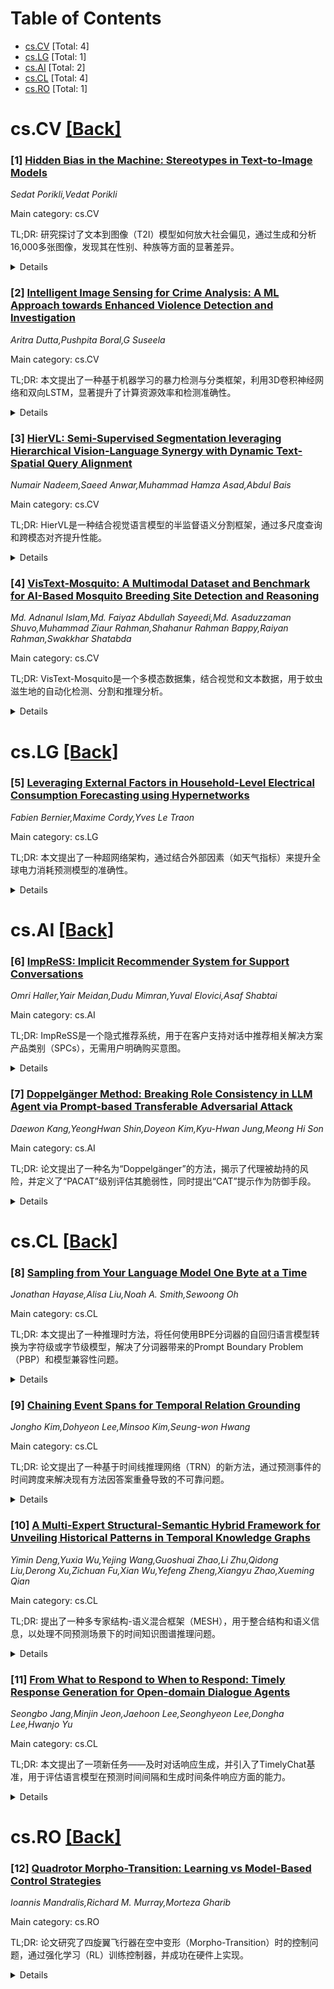 <div id=toc></div>

# Table of Contents

- [cs.CV](#cs.CV) [Total: 4]
- [cs.LG](#cs.LG) [Total: 1]
- [cs.AI](#cs.AI) [Total: 2]
- [cs.CL](#cs.CL) [Total: 4]
- [cs.RO](#cs.RO) [Total: 1]


<div id='cs.CV'></div>

# cs.CV [[Back]](#toc)

### [1] [Hidden Bias in the Machine: Stereotypes in Text-to-Image Models](https://arxiv.org/abs/2506.13780)
*Sedat Porikli,Vedat Porikli*

Main category: cs.CV

TL;DR: 研究探讨了文本到图像（T2I）模型如何放大社会偏见，通过生成和分析16,000多张图像，发现其在性别、种族等方面的显著差异。


<details>
  <summary>Details</summary>
Motivation: T2I模型在视觉内容创作中表现出色，但可能复制和放大社会偏见，因此需要研究其潜在影响。

Method: 使用Stable Diffusion 1.5和Flux-1模型生成16,000多张图像，并结合Google Image Search的8,000张对比图像，分析其偏见表现。

Result: 生成图像中性别、种族、年龄等人类特征存在显著差异，反映了社会中的有害刻板印象。

Conclusion: 研究强调需要更包容的数据集和开发实践，以促进生成视觉系统的公平性。

Abstract: Text-to-Image (T2I) models have transformed visual content creation, producing highly realistic images from natural language prompts. However, concerns persist around their potential to replicate and magnify existing societal biases. To investigate these issues, we curated a diverse set of prompts spanning thematic categories such as occupations, traits, actions, ideologies, emotions, family roles, place descriptions, spirituality, and life events. For each of the 160 unique topics, we crafted multiple prompt variations to reflect a wide range of meanings and perspectives. Using Stable Diffusion 1.5 (UNet-based) and Flux-1 (DiT-based) models with original checkpoints, we generated over 16,000 images under consistent settings. Additionally, we collected 8,000 comparison images from Google Image Search. All outputs were filtered to exclude abstract, distorted, or nonsensical results. Our analysis reveals significant disparities in the representation of gender, race, age, somatotype, and other human-centric factors across generated images. These disparities often mirror and reinforce harmful stereotypes embedded in societal narratives. We discuss the implications of these findings and emphasize the need for more inclusive datasets and development practices to foster fairness in generative visual systems.

</details>


### [2] [Intelligent Image Sensing for Crime Analysis: A ML Approach towards Enhanced Violence Detection and Investigation](https://arxiv.org/abs/2506.13910)
*Aritra Dutta,Pushpita Boral,G Suseela*

Main category: cs.CV

TL;DR: 本文提出了一种基于机器学习的暴力检测与分类框架，利用3D卷积神经网络和双向LSTM，显著提升了计算资源效率和检测准确性。


<details>
  <summary>Details</summary>
Motivation: 全球犯罪率上升及传统监控方法的局限性，促使开发自动暴力检测系统以应对多样化和突发性暴力行为。

Method: 采用监督学习进行二元和多类暴力分类，结合3D卷积神经网络进行检测，使用可分离卷积3D模型和双向LSTM进行特征提取与时间序列处理。

Result: 在多样化数据集上训练，结合实时视频流处理，展示了计算资源效率和准确性的提升。

Conclusion: 该框架为自动暴力检测提供了高效且准确的解决方案，适用于实际监控场景。

Abstract: The increasing global crime rate, coupled with substantial human and property losses, highlights the limitations of traditional surveillance methods in promptly detecting diverse and unexpected acts of violence. Addressing this pressing need for automatic violence detection, we leverage Machine Learning to detect and categorize violent events in video streams. This paper introduces a comprehensive framework for violence detection and classification, employing Supervised Learning for both binary and multi-class violence classification. The detection model relies on 3D Convolutional Neural Networks, while the classification model utilizes the separable convolutional 3D model for feature extraction and bidirectional LSTM for temporal processing. Training is conducted on a diverse customized datasets with frame-level annotations, incorporating videos from surveillance cameras, human recordings, hockey fight, sohas and wvd dataset across various platforms. Additionally, a camera module integrated with raspberry pi is used to capture live video feed, which is sent to the ML model for processing. Thus, demonstrating improved performance in terms of computational resource efficiency and accuracy.

</details>


### [3] [HierVL: Semi-Supervised Segmentation leveraging Hierarchical Vision-Language Synergy with Dynamic Text-Spatial Query Alignment](https://arxiv.org/abs/2506.13925)
*Numair Nadeem,Saeed Anwar,Muhammad Hamza Asad,Abdul Bais*

Main category: cs.CV

TL;DR: HierVL是一种结合视觉语言模型的半监督语义分割框架，通过多尺度查询和跨模态对齐提升性能。


<details>
  <summary>Details</summary>
Motivation: 解决标签稀缺和领域变化下视觉方法泛化能力不足的问题，利用视觉语言模型的语义鲁棒性。

Method: 提出HierVL框架，包括分层语义查询生成器、跨模态空间对齐模块和双查询Transformer解码器。

Result: 在多个基准数据集上性能显著提升，如COCO（+4.4% mIoU）、Pascal VOC（+3.1% mIoU）等。

Conclusion: 语言引导的分割方法显著提升了标签效率和细粒度实例感知能力。

Abstract: Semi-supervised semantic segmentation remains challenging under severe label scarcity and domain variability. Vision-only methods often struggle to generalize, resulting in pixel misclassification between similar classes, poor generalization and boundary localization. Vision-Language Models offer robust, domain-invariant semantics but lack the spatial grounding required for dense prediction. We introduce HierVL, a unified framework that bridges this gap by integrating abstract text embeddings into a mask-transformer architecture tailored for semi-supervised segmentation. HierVL features three novel components: a Hierarchical Semantic Query Generator that filters and projects abstract class embeddings into multi-scale queries to suppress irrelevant classes and handle intra-class variability; a Cross-Modal Spatial Alignment Module that aligns semantic queries with pixel features for sharper boundaries under sparse supervision; and a Dual-Query Transformer Decoder that fuses semantic and instance-level queries to prevent instance collapse. We also introduce targeted regularization losses that maintain vision-language alignment throughout training to reinforce semantic grounding. HierVL establishes a new state-of-the-art by achieving a +4.4% mean improvement of the intersection over the union on COCO (with 232 labeled images), +3.1% on Pascal VOC (with 92 labels), +5.9% on ADE20 (with 158 labels) and +1.8% on Cityscapes (with 100 labels), demonstrating better performance under 1% supervision on four benchmark datasets. Our results show that language-guided segmentation closes the label efficiency gap and unlocks new levels of fine-grained, instance-aware generalization.

</details>


### [4] [VisText-Mosquito: A Multimodal Dataset and Benchmark for AI-Based Mosquito Breeding Site Detection and Reasoning](https://arxiv.org/abs/2506.14629)
*Md. Adnanul Islam,Md. Faiyaz Abdullah Sayeedi,Md. Asaduzzaman Shuvo,Muhammad Ziaur Rahman,Shahanur Rahman Bappy,Raiyan Rahman,Swakkhar Shatabda*

Main category: cs.CV

TL;DR: VisText-Mosquito是一个多模态数据集，结合视觉和文本数据，用于蚊虫滋生地的自动化检测、分割和推理分析。


<details>
  <summary>Details</summary>
Motivation: 蚊媒疾病是全球重大健康威胁，需早期检测和主动控制滋生地以预防疫情。

Method: 数据集包含1,828张标注图像用于目标检测，142张用于水面分割，以及每张图像关联的自然语言推理文本。使用YOLOv9s和YOLOv11n-Seg模型进行检测和分割，BLIP模型进行推理生成。

Result: YOLOv9s在目标检测中达到最高精度0.92926，mAP@50为0.92891；YOLOv11n-Seg分割精度为0.91587，mAP@50为0.79795。BLIP模型的推理生成表现优异（BLEU 54.7，BERTScore 0.91，ROUGE-L 0.87）。

Conclusion: 该数据集和模型框架强调“预防胜于治疗”，展示了AI如何主动应对蚊媒疾病风险。数据集和代码已开源。

Abstract: Mosquito-borne diseases pose a major global health risk, requiring early detection and proactive control of breeding sites to prevent outbreaks. In this paper, we present VisText-Mosquito, a multimodal dataset that integrates visual and textual data to support automated detection, segmentation, and reasoning for mosquito breeding site analysis. The dataset includes 1,828 annotated images for object detection, 142 images for water surface segmentation, and natural language reasoning texts linked to each image. The YOLOv9s model achieves the highest precision of 0.92926 and mAP@50 of 0.92891 for object detection, while YOLOv11n-Seg reaches a segmentation precision of 0.91587 and mAP@50 of 0.79795. For reasoning generation, our fine-tuned BLIP model achieves a final loss of 0.0028, with a BLEU score of 54.7, BERTScore of 0.91, and ROUGE-L of 0.87. This dataset and model framework emphasize the theme "Prevention is Better than Cure", showcasing how AI-based detection can proactively address mosquito-borne disease risks. The dataset and implementation code are publicly available at GitHub: https://github.com/adnanul-islam-jisun/VisText-Mosquito

</details>


<div id='cs.LG'></div>

# cs.LG [[Back]](#toc)

### [5] [Leveraging External Factors in Household-Level Electrical Consumption Forecasting using Hypernetworks](https://arxiv.org/abs/2506.14472)
*Fabien Bernier,Maxime Cordy,Yves Le Traon*

Main category: cs.LG

TL;DR: 本文提出了一种超网络架构，通过结合外部因素（如天气指标）来提升全球电力消耗预测模型的准确性。


<details>
  <summary>Details</summary>
Motivation: 传统的时间序列预测方法依赖于历史模式和时序依赖性，但结合外部因素可以显著提高复杂实际应用中的预测准确性。然而，这些额外特征往往会降低全局模型的性能。

Method: 采用超网络架构，通过为每个消费者调整模型权重，有效利用外部因素提升预测准确性。

Result: 实验表明，超网络方法在结合外部因素时优于现有方法，减少了预测误差并保持了全局模型的优势。

Conclusion: 超网络架构能够有效提升全球电力消耗预测的准确性，同时利用外部因素。

Abstract: Accurate electrical consumption forecasting is crucial for efficient energy management and resource allocation. While traditional time series forecasting relies on historical patterns and temporal dependencies, incorporating external factors -- such as weather indicators -- has shown significant potential for improving prediction accuracy in complex real-world applications. However, the inclusion of these additional features often degrades the performance of global predictive models trained on entire populations, despite improving individual household-level models. To address this challenge, we found that a hypernetwork architecture can effectively leverage external factors to enhance the accuracy of global electrical consumption forecasting models, by specifically adjusting the model weights to each consumer.
  We collected a comprehensive dataset spanning two years, comprising consumption data from over 6000 luxembourgish households and corresponding external factors such as weather indicators, holidays, and major local events. By comparing various forecasting models, we demonstrate that a hypernetwork approach outperforms existing methods when associated to external factors, reducing forecasting errors and achieving the best accuracy while maintaining the benefits of a global model.

</details>


<div id='cs.AI'></div>

# cs.AI [[Back]](#toc)

### [6] [ImpReSS: Implicit Recommender System for Support Conversations](https://arxiv.org/abs/2506.14231)
*Omri Haller,Yair Meidan,Dudu Mimran,Yuval Elovici,Asaf Shabtai*

Main category: cs.AI

TL;DR: ImpReSS是一个隐式推荐系统，用于在客户支持对话中推荐相关解决方案产品类别（SPCs），无需用户明确购买意图。


<details>
  <summary>Details</summary>
Motivation: 现有研究未充分探讨在客户支持交互中隐式集成推荐功能，ImpReSS旨在填补这一空白。

Method: ImpReSS与现有支持聊天机器人协同工作，分析对话内容并识别推荐SPCs的机会。

Result: 实验结果显示，ImpReSS在推荐相关SPCs方面表现优异，MRR@1和recall@3指标在不同场景中均较高。

Conclusion: ImpReSS为隐式推荐系统提供了有效解决方案，支持业务增长并促进未来研究。

Abstract: Following recent advancements in large language models (LLMs), LLM-based chatbots have transformed customer support by automating interactions and providing consistent, scalable service. While LLM-based conversational recommender systems (CRSs) have attracted attention for their ability to enhance the quality of recommendations, limited research has addressed the implicit integration of recommendations within customer support interactions. In this work, we introduce ImpReSS, an implicit recommender system designed for customer support conversations. ImpReSS operates alongside existing support chatbots, where users report issues and chatbots provide solutions. Based on a customer support conversation, ImpReSS identifies opportunities to recommend relevant solution product categories (SPCs) that help resolve the issue or prevent its recurrence -- thereby also supporting business growth. Unlike traditional CRSs, ImpReSS functions entirely implicitly and does not rely on any assumption of a user's purchasing intent. Our empirical evaluation of ImpReSS's ability to recommend relevant SPCs that can help address issues raised in support conversations shows promising results, including an MRR@1 (and recall@3) of 0.72 (0.89) for general problem solving, 0.82 (0.83) for information security support, and 0.85 (0.67) for cybersecurity troubleshooting. To support future research, our data and code will be shared upon request.

</details>


### [7] [Doppelgänger Method: Breaking Role Consistency in LLM Agent via Prompt-based Transferable Adversarial Attack](https://arxiv.org/abs/2506.14539)
*Daewon Kang,YeongHwan Shin,Doyeon Kim,Kyu-Hwan Jung,Meong Hi Son*

Main category: cs.AI

TL;DR: 论文提出了一种名为“Doppelgänger”的方法，揭示了代理被劫持的风险，并定义了“PACAT”级别评估其脆弱性，同时提出“CAT”提示作为防御手段。


<details>
  <summary>Details</summary>
Motivation: 随着大语言模型的普及，提示工程的便捷性引发了安全性和一致性的担忧，需要防止提示被用户暴露或劫持。

Method: 提出“Doppelgänger”方法展示代理劫持风险，定义“PACAT”级别评估脆弱性，并设计“CAT”提示作为防御措施。

Result: 实验表明“Doppelgänger”方法能破坏代理一致性并暴露内部信息，而“CAT”提示能有效防御此类攻击。

Conclusion: 论文揭示了提示工程的安全风险，并提出了一种有效的防御方法，为未来研究提供了方向。

Abstract: Since the advent of large language models, prompt engineering now enables the rapid, low-effort creation of diverse autonomous agents that are already in widespread use. Yet this convenience raises urgent concerns about the safety, robustness, and behavioral consistency of the underlying prompts, along with the pressing challenge of preventing those prompts from being exposed to user's attempts. In this paper, we propose the ''Doppelgänger method'' to demonstrate the risk of an agent being hijacked, thereby exposing system instructions and internal information. Next, we define the ''Prompt Alignment Collapse under Adversarial Transfer (PACAT)'' level to evaluate the vulnerability to this adversarial transfer attack. We also propose a ''Caution for Adversarial Transfer (CAT)'' prompt to counter the Doppelgänger method. The experimental results demonstrate that the Doppelgänger method can compromise the agent's consistency and expose its internal information. In contrast, CAT prompts enable effective defense against this adversarial attack.

</details>


<div id='cs.CL'></div>

# cs.CL [[Back]](#toc)

### [8] [Sampling from Your Language Model One Byte at a Time](https://arxiv.org/abs/2506.14123)
*Jonathan Hayase,Alisa Liu,Noah A. Smith,Sewoong Oh*

Main category: cs.CL

TL;DR: 本文提出了一种推理时方法，将任何使用BPE分词器的自回归语言模型转换为字符级或字节级模型，解决了分词器带来的Prompt Boundary Problem（PBP）和模型兼容性问题。


<details>
  <summary>Details</summary>
Motivation: 现代语言模型普遍使用分词器，但分词器可能导致生成文本的失真（如PBP问题）和模型间的不兼容性（如不同分词器无法直接集成）。

Method: 提出一种推理时方法，将BPE分词器的自回归模型转换为字符级或字节级模型，保持文本生成分布不变。

Result: 实验表明，通过该方法集成的模型和代理调优模型在下游任务中表现优于原始模型。

Conclusion: 该方法有效解决了PBP问题，并实现了不同分词器模型的兼容性和集成能力。

Abstract: Tokenization is used almost universally by modern language models, enabling efficient text representation using multi-byte or multi-character tokens. However, prior work has shown that tokenization can introduce distortion into the model's generations. For example, users are often advised not to end their prompts with a space because it prevents the model from including the space as part of the next token. This Prompt Boundary Problem (PBP) also arises in languages such as Chinese and in code generation, where tokens often do not line up with syntactic boundaries. Additionally mismatching tokenizers often hinder model composition and interoperability. For example, it is not possible to directly ensemble models with different tokenizers due to their mismatching vocabularies. To address these issues, we present an inference-time method to convert any autoregressive LM with a BPE tokenizer into a character-level or byte-level LM, without changing its generative distribution at the text level. Our method efficient solves the PBP and is also able to unify the vocabularies of language models with different tokenizers, allowing one to ensemble LMs with different tokenizers at inference time as well as transfer the post-training from one model to another using proxy-tuning. We demonstrate in experiments that the ensemble and proxy-tuned models outperform their constituents on downstream evals.

</details>


### [9] [Chaining Event Spans for Temporal Relation Grounding](https://arxiv.org/abs/2506.14213)
*Jongho Kim,Dohyeon Lee,Minsoo Kim,Seung-won Hwang*

Main category: cs.CL

TL;DR: 论文提出了一种基于时间线推理网络（TRN）的新方法，通过预测事件的时间跨度来解决现有方法因答案重叠导致的不可靠问题。


<details>
  <summary>Details</summary>
Motivation: 准确理解事件间的时间关系是多项任务（如时间阅读理解TRC和时间关系提取TRE）的关键。现有方法依赖答案重叠作为标签，但可能因偶然相同的答案导致不可靠结果。

Method: 提出TRN，采用两步归纳推理：首先生成每个问题的初步答案，然后通过链接多个问题预测时间线，并基于时间线修正答案。

Result: 在TORQUE和TB-dense等任务上，TRN优于现有方法，有效解决了答案重叠问题。

Conclusion: TRN通过时间线推理显著提升了时间关系理解的准确性，为相关任务提供了更可靠的解决方案。

Abstract: Accurately understanding temporal relations between events is a critical building block of diverse tasks, such as temporal reading comprehension (TRC) and relation extraction (TRE). For example in TRC, we need to understand the temporal semantic differences between the following two questions that are lexically near-identical: "What finished right before the decision?" or "What finished right after the decision?". To discern the two questions, existing solutions have relied on answer overlaps as a proxy label to contrast similar and dissimilar questions. However, we claim that answer overlap can lead to unreliable results, due to spurious overlaps of two dissimilar questions with coincidentally identical answers. To address the issue, we propose a novel approach that elicits proper reasoning behaviors through a module for predicting time spans of events. We introduce the Timeline Reasoning Network (TRN) operating in a two-step inductive reasoning process: In the first step model initially answers each question with semantic and syntactic information. The next step chains multiple questions on the same event to predict a timeline, which is then used to ground the answers. Results on the TORQUE and TB-dense, TRC and TRE tasks respectively, demonstrate that TRN outperforms previous methods by effectively resolving the spurious overlaps using the predicted timeline.

</details>


### [10] [A Multi-Expert Structural-Semantic Hybrid Framework for Unveiling Historical Patterns in Temporal Knowledge Graphs](https://arxiv.org/abs/2506.14235)
*Yimin Deng,Yuxia Wu,Yejing Wang,Guoshuai Zhao,Li Zhu,Qidong Liu,Derong Xu,Zichuan Fu,Xian Wu,Yefeng Zheng,Xiangyu Zhao,Xueming Qian*

Main category: cs.CL

TL;DR: 提出了一种多专家结构-语义混合框架（MESH），用于整合结构和语义信息，以处理不同预测场景下的时间知识图谱推理问题。


<details>
  <summary>Details</summary>
Motivation: 现有方法未能整合结构和语义推理的双重视角，且无法区分历史与非历史事件的差异，限制了其泛化能力。

Method: 采用三种专家模块，结合结构和语义信息，指导不同事件的推理过程。

Result: 在三个数据集上的实验验证了方法的有效性。

Conclusion: MESH框架通过整合结构和语义信息，显著提升了时间知识图谱推理的性能。

Abstract: Temporal knowledge graph reasoning aims to predict future events with knowledge of existing facts and plays a key role in various downstream tasks. Previous methods focused on either graph structure learning or semantic reasoning, failing to integrate dual reasoning perspectives to handle different prediction scenarios. Moreover, they lack the capability to capture the inherent differences between historical and non-historical events, which limits their generalization across different temporal contexts. To this end, we propose a Multi-Expert Structural-Semantic Hybrid (MESH) framework that employs three kinds of expert modules to integrate both structural and semantic information, guiding the reasoning process for different events. Extensive experiments on three datasets demonstrate the effectiveness of our approach.

</details>


### [11] [From What to Respond to When to Respond: Timely Response Generation for Open-domain Dialogue Agents](https://arxiv.org/abs/2506.14285)
*Seongbo Jang,Minjin Jeon,Jaehoon Lee,Seonghyeon Lee,Dongha Lee,Hwanjo Yu*

Main category: cs.CL

TL;DR: 本文提出了一项新任务——及时对话响应生成，并引入了TimelyChat基准，用于评估语言模型在预测时间间隔和生成时间条件响应方面的能力。


<details>
  <summary>Details</summary>
Motivation: 现有对话响应生成研究主要关注基于文本上下文的连贯响应，而忽略了基于时间上下文的响应时机问题。

Method: 利用时间常识知识图谱的无标签事件知识，通过大语言模型（LLM）合成55K事件驱动对话，训练了一个名为Timer的对话代理。

Result: 实验结果表明，Timer在轮次和对话级别的评估中均优于基于提示的LLM和其他微调基线。

Conclusion: 本文填补了对话响应生成中时间上下文研究的空白，并公开了数据、模型和代码。

Abstract: While research on dialogue response generation has primarily focused on generating coherent responses conditioning on textual context, the critical question of when to respond grounded on the temporal context remains underexplored. To bridge this gap, we propose a novel task called timely dialogue response generation and introduce the TimelyChat benchmark, which evaluates the capabilities of language models to predict appropriate time intervals and generate time-conditioned responses. Additionally, we construct a large-scale training dataset by leveraging unlabeled event knowledge from a temporal commonsense knowledge graph and employing a large language model (LLM) to synthesize 55K event-driven dialogues. We then train Timer, a dialogue agent designed to proactively predict time intervals and generate timely responses that align with those intervals. Experimental results show that Timer outperforms prompting-based LLMs and other fine-tuned baselines in both turn-level and dialogue-level evaluations. We publicly release our data, model, and code.

</details>


<div id='cs.RO'></div>

# cs.RO [[Back]](#toc)

### [12] [Quadrotor Morpho-Transition: Learning vs Model-Based Control Strategies](https://arxiv.org/abs/2506.14039)
*Ioannis Mandralis,Richard M. Murray,Morteza Gharib*

Main category: cs.RO

TL;DR: 论文研究了四旋翼飞行器在空中变形（Morpho-Transition）时的控制问题，通过强化学习（RL）训练控制器，并成功在硬件上实现。


<details>
  <summary>Details</summary>
Motivation: 四旋翼飞行器在空中变形时涉及复杂的气动相互作用和接近执行器饱和的操作，传统模型控制方法因未建模动态和接触规划限制而效果有限。

Method: 采用端到端强化学习（RL）训练控制器，并考虑电机动态和观测延迟以实现硬件迁移。

Result: RL控制器实现了敏捷着陆，但需考虑电机动态和延迟才能迁移到硬件；基线MPC控制器无需额外信息即可迁移，但对未知执行器故障的恢复能力较弱。

Conclusion: 研究为需要空中变形的敏捷四旋翼飞行器控制提供了更鲁棒的方法。

Abstract: Quadrotor Morpho-Transition, or the act of transitioning from air to ground through mid-air transformation, involves complex aerodynamic interactions and a need to operate near actuator saturation, complicating controller design. In recent work, morpho-transition has been studied from a model-based control perspective, but these approaches remain limited due to unmodeled dynamics and the requirement for planning through contacts. Here, we train an end-to-end Reinforcement Learning (RL) controller to learn a morpho-transition policy and demonstrate successful transfer to hardware. We find that the RL control policy achieves agile landing, but only transfers to hardware if motor dynamics and observation delays are taken into account. On the other hand, a baseline MPC controller transfers out-of-the-box without knowledge of the actuator dynamics and delays, at the cost of reduced recovery from disturbances in the event of unknown actuator failures. Our work opens the way for more robust control of agile in-flight quadrotor maneuvers that require mid-air transformation.

</details>

